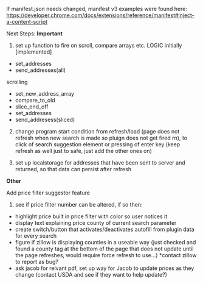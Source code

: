 If manifest.json needs changed, manifest v3 examples were found here: 
https://developer.chrome.com/docs/extensions/reference/manifest#inject-a-content-script


Next Steps:
**Important** 
1) set up function to fire on scroll, compare arrays etc. 
LOGIC
initially [implemented]
* set_addresses
* send_addresses(all)

scrolling
* set_new_address_array
* compare_to_old
* slice_end_off
* set_addresses
* send_addresess(sliced)

2) change program start condition from refresh/load (page does not refresh when new search is made so pluign does not get fired rn), to click of search suggestion element or pressing of enter key (keep refresh as well just to safe, just add the other ones on)

3) set up localstorage for addresses that have been sent to server and returned, so that data can persist after refresh

**Other**

Add price filter suggestor feature
1) see if price filter number can be altered, if so then:
* highlight price built in price filter with color so user notices it
* display text explaining price county of current search parameter 
* create switch/button that activates/deactivates autofill from plugin data for every search
* figure if zillow is displaying counties in a useable way (just checked and found a county tag at the bottom of the page that does not update until the page refreshes, would require force refresh to use...)
  *contact zillow to report as bug?
* ask jacob for relvant pdf, set up way for Jacob to update prices as they change (contact USDA and see if they want to help update?)


